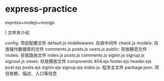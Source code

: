 # express-practice
express+nodejs+mongo

| 文件夹介绍

  config: 项目配置文件
    default.js 
  middlewares: 存放中间件
    check.js 
  models: 存放操作数据库的文件
    comments.js
    posts.js
    users.js
  public: 存放静态文件
  routes: 存放路由文件
    index.js 
    posts.js
    comments.js
    signin.js
    signup.js
    signout.js
  views: 存放模板文件
    components
    404.ejs
    footer.ejs
    header.ejs
    post.ejs
    posts.ejs
    signin.ejs
    signup.ejs
  index.js: 程序主文件
  package.json: 项目依赖、描述、入口等信息
